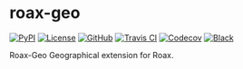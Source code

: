 # roax-geo

[![PyPI](https://badge.fury.io/py/roax-geo.svg)](https://badge.fury.io/py/roax-geo)
[![License](https://img.shields.io/github/license/roax/roax-geo.svg)](https://github.com/roax/roax-geo/blob/master/LICENSE)
[![GitHub](https://img.shields.io/badge/github-master-blue.svg)](https://github.com/roax/roax-geo/)
[![Travis CI](https://travis-ci.org/roax/roax-geo.svg?branch=master)](https://travis-ci.org/roax/roax-geo)
[![Codecov](https://codecov.io/gh/roax/roax-geo/branch/master/graph/badge.svg)](https://codecov.io/gh/roax/roax-geo)
[![Black](https://img.shields.io/badge/code%20style-black-black.svg)](https://github.com/psf/black)

Roax-Geo
Geographical extension for Roax. 
